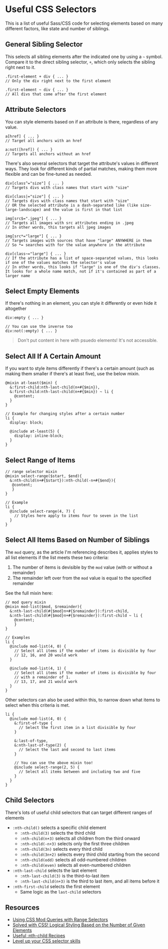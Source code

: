 # Useful CSS Selectors

This is a list of useful Sass/CSS code for selecting elements based on many different factors, like state and number of siblings.

## General Sibling Selector

This selects all sibling elements after the indicated one by using a `~` symbol. Compare it to the direct sibling selector, `+`, which only selects the sibling right next to it.

```
.first-element + div { ... }
// Only the div right next to the first element

.first-element ~ div { ... }
// All divs that come after the first element
```

## Attribute Selectors

You can style elements based on if an attribute is there, regardless of any value.

```
a[href] { ... }
// Target all anchors with an href

a:not([href]) { ... }
// Targets all anchors without an href
```

There's also several selectors that target the attribute's values in different ways. They look for different kinds of partial matches, making them more flexible and can be fine-tuned as needed.

```
div[class^="size"] { ... }
// Targets divs with class names that start with "size"

div[class|="size"] { ... }
// Targets divs with class names that start with "size"
// OR the selected attribute is a dash-separated like (like size-large-landscape) and the value is first in that list

img[src$=".jpeg"] { ... }
// Targets all images with src attributes ending in .jpeg
// In other words, this targets all jpeg images

img[src*="large"] { ... }
// Targets images with sources that have "large" ANYWHERE in them
// So *= searches with for the value anywhere in the attribute

div[class~="large"] { ... }
// If the attribute has a list of space-separated values, this looks if one of the values matches the selector's value
// In other words, this looks if "large" is one of the div's classes. It looks for a whole name match, not if it's contained as part of a larger name
```

## Select Empty Elements

If there's nothing in an element, you can style it differently or even hide it altogether

```
div:empty { ... }

// You can use the inverse too
div:not(:empty) { ... }
```

> Don't put content in here with psuedo elements! It's not accessible.

## Select All If A Certain Amount

If you want to style items differently if there's a certain amount (such as making them smaller if there's at least five), use the below mixin.

```
@mixin at-least($min) {
  &:first-child:nth-last-child(n+#{$min}),
  &:first-child:nth-last-child(n+#{$min}) ~ li {
    @content;
  }
}

// Example for changing styles after a certain number
li {
  display: block;

  @include at-least(5) {
    display: inline-block;
  }
}
```

## Select Range of Items

```
// range selector mixin
@mixin select-range($start, $end){
  &:nth-child(n+#{$start}):nth-child(-n+#{$end}){
   @content;
   }
}

// Example
li {
  @include select-range(4, 7) {
    // Styles here apply to items four to seven in the list
  }
}

```

## Select All Items Based on Number of Siblings

The `mod` query, as the article I'm referencing describes it, applies styles to all list elements if the list meets these two criteria:

1. The number of items is devisible by the `mod` value (with or without a remainder)
2. The remainder left over from the `mod` value is equal to the specified remainder

See the full mixin here:

```
// mod query mixin
@mixin mod-list($mod, $remainder){
  &:nth-last-child(#{$mod}n+#{$remainder}):first-child,
  &:nth-last-child(#{$mod}n+#{$remainder}):first-child ~ li {
    @content;
    }
}

// Examples
li {
  @include mod-list(4, 0) {
    // Select all items if the number of items is divisible by four
    // 12, 16, and 20 would work
  }

  @include mod-list(4, 1) {
    // Select all items if the number of items is divisible by four
    // with a remainder of 1.
    // 13, 17, and 21 would work
  }
}
```

Other selectors can also be used within this, to narrow down what items to select when this criteria is met.

```
li {
  @include mod-list(4, 0) {
    &:first-of-type {
      // Select the first item in a list divisible by four
    }

    &:last-of-type,
    &:nth-last-of-type(2) {
      // Select the last and second to last items
    }

    // You can use the above mixin too!
    @include select-range(2, 5) {
      // Select all items between and including two and five
    }
  }
}
```

## Child Selectors

There's lots of useful child selectors that can target different ranges of elements

* `:nth-child()` selects a specific child element
  - `:nth-child(3)` selects the third child
  - `:nth-child(n+3)` selects all children from the third onward
  - `:nth-child(-n+3)` selects only the first three children
  - `:nth-child(3n)` selects every third child
  - `:nth-child(3n+2)` selects every third child starting from the second
  - `:nth-child(odd)` selects all odd-numbered children
  - `:nth-child(even)` selects all even-numbered children
* `:nth-last-child` selects the last element
  - `:nth-last-child(3)` is the third-to-last item
  - `:nth-last-child(n+3)` is the third to last item, and all items before it
* `:nth-first-child` selects the first element
  - Same logic as the `last-child` selectors

## Resources

* [Using CSS Mod Queries with Range Selectors](https://alistapart.com/article/using-css-mod-queries-with-range-selectors)
* [Solved with CSS! Logical Styling Based on the Number of Given Elements](https://css-tricks.com/solved-with-css-logical-styling-based-on-the-number-of-given-elements/)
* [Useful :nth-child Recipes](https://css-tricks.com/useful-nth-child-recipies/)
* [Level up your CSS selector skills](https://blog.logrocket.com/level-up-your-css-selector-skills-5d7bb45ddd37)
